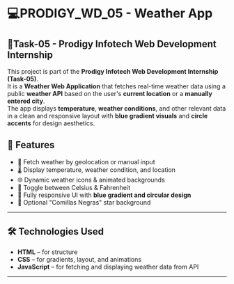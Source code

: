 # 💻PRODIGY_WD_05 - Weather App

## 📌Task-05 - Prodigy Infotech Web Development Internship

This project is part of the **Prodigy Infotech Web Development Internship (Task-05)**.  
It is a **Weather Web Application** that fetches real-time weather data using a public **weather API** based on the user's **current location** or a **manually entered city**.  
The app displays **temperature**, **weather conditions**, and other relevant data in a clean and responsive layout with **blue gradient visuals** and **circle accents** for design aesthetics.

## 🚀 Features

- 📍 Fetch weather by geolocation or manual input  
- 🌡️ Display temperature, weather condition, and location  
- 🌐 Dynamic weather icons & animated backgrounds  
- 🔁 Toggle between Celsius & Fahrenheit  
- 📱 Fully responsive UI with **blue gradient and circular design**  
- 🌌 Optional "Comillas Negras" star background

---

## 🛠️ Technologies Used

- **HTML** – for structure  
- **CSS** – for gradients, layout, and animations  
- **JavaScript** – for fetching and displaying weather data from API

---

